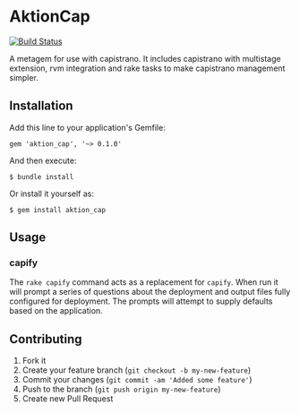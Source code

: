 # AktionCap

[![Build Status](https://travis-ci.org/AktionLab/aktion_cap.png)](https://travis-ci.org/AktionLab/atkion_cap)

A metagem for use with capistrano. It includes capistrano with multistage extension, rvm integration and rake tasks to make capistrano management simpler.

## Installation

Add this line to your application's Gemfile:

    gem 'aktion_cap', '~> 0.1.0'

And then execute:

    $ bundle install

Or install it yourself as:

    $ gem install aktion_cap

## Usage

### capify

The `rake capify` command acts as a replacement for `capify`. When run it will prompt a series of questions about the deployment and output files
fully configured for deployment. The prompts will attempt to supply defaults based on the application.

## Contributing

1. Fork it
2. Create your feature branch (`git checkout -b my-new-feature`)
3. Commit your changes (`git commit -am 'Added some feature'`)
4. Push to the branch (`git push origin my-new-feature`)
5. Create new Pull Request
